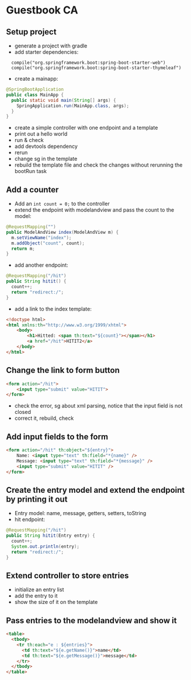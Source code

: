# Guestbook CA

## Setup project
- generate a project with gradle
- add starter dependencies:
```
  compile("org.springframework.boot:spring-boot-starter-web")
  compile("org.springframework.boot:spring-boot-starter-thymeleaf")
```
- create a mainapp:
```java
@SpringBootApplication
public class MainApp {
  public static void main(String[] args) {
    SpringApplication.run(MainApp.class, args);
  }
}
```
- create a simple controller with one endpoint and a template
- print out a hello world
- run & check
- add devtools dependency
- rerun
- change sg in the template
- rebuild the template file and check the changes without rerunning the bootRun task

## Add a counter
- Add an `int count = 0;` to the controller
- extend the endpoint with modelandview and pass the count to the model:
```java
@RequestMapping("")
public ModelAndView index(ModelAndView m) {
  m.setViewName("index");
  m.addObject("count", count);
  return m;
}
```
- add another endpoint:
```java
@RequestMapping("/hit")
public String hitit() {
  count++;
  return "redirect:/";
}
```
- add a link to the index template:
```html
<!doctype html>
<html xmlns:th="http://www.w3.org/1999/xhtml">
    <body>
        <h1>Hitted: <span th:text="${count}"></span></h1>
        <a href="/hit">HITIT2</a>
    </body>
</html>
```

## Change the link to form button
```html
<form action="/hit">
    <input type="submit" value="HITIT">
</form>
```
- check the error, sg about xml parsing, notice that the input field is not closed
- correct it, rebuild, check

## Add input fields to the form
```html
<form action="/hit" th:object="${entry}">
    Name: <input type="text" th:field="*{name}" />
    Message: <input type="text" th:field="*{message}" />
    <input type="submit" value="HITIT" />
</form>
```

## Create the entry model and extend the endpoint by printing it out
- Entry model: name, message, getters, setters, toString
- hit endpoint:
```java
@RequestMapping("/hit")
public String hitit(Entry entry) {
  count++;
  System.out.println(entry);
  return "redirect:/";
}
```

## Extend controller to store entries
- initialize an entry list
- add the entry to it
- show the size of it on the template

## Pass entries to the modelandview and show it
```html
<table>
  <tbody>
    <tr th:each="e : ${entries}">
      <td th:text="${e.getName()}">name</td>
      <td th:text="${e.getMessage()}">message</td>
    </tr>
  </tbody>
</table>
```
